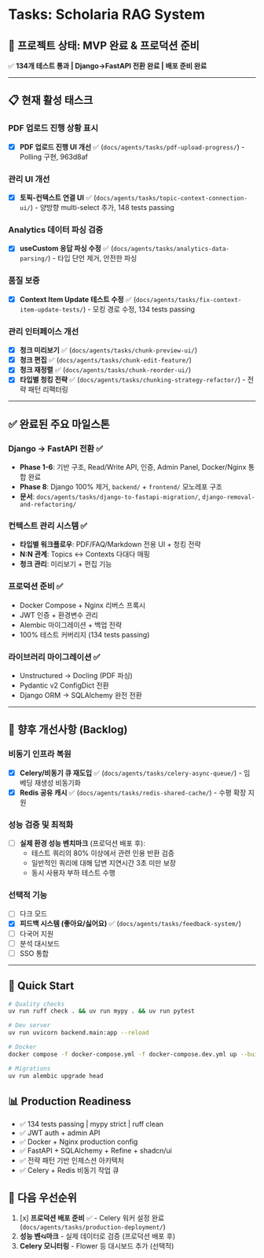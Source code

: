 # Tasks: Scholaria RAG System

## 🎉 프로젝트 상태: MVP 완료 & 프로덕션 준비

✅ **134개 테스트 통과 | Django→FastAPI 전환 완료 | 배포 준비 완료**

---

## 📋 현재 활성 태스크

### PDF 업로드 진행 상황 표시
- [x] **PDF 업로드 진행 UI 개선** ✅ (`docs/agents/tasks/pdf-upload-progress/`) - Polling 구현, 963d8af

### 관리 UI 개선
- [x] **토픽-컨텍스트 연결 UI** ✅ (`docs/agents/tasks/topic-context-connection-ui/`) - 양방향 multi-select 추가, 148 tests passing

### Analytics 데이터 파싱 검증
- [x] **useCustom 응답 파싱 수정** ✅ (`docs/agents/tasks/analytics-data-parsing/`) - 타입 단언 제거, 안전한 파싱

### 품질 보증
- [x] **Context Item Update 테스트 수정** ✅ (`docs/agents/tasks/fix-context-item-update-tests/`) - 모킹 경로 수정, 134 tests passing

### 관리 인터페이스 개선
- [x] **청크 미리보기** ✅ (`docs/agents/tasks/chunk-preview-ui/`)
- [x] **청크 편집** ✅ (`docs/agents/tasks/chunk-edit-feature/`)
- [x] **청크 재정렬** ✅ (`docs/agents/tasks/chunk-reorder-ui/`)
- [x] **타입별 청킹 전략** ✅ (`docs/agents/tasks/chunking-strategy-refactor/`) - 전략 패턴 리팩터링

---

## ✅ 완료된 주요 마일스톤

### Django → FastAPI 전환 ✅
- **Phase 1-6**: 기반 구조, Read/Write API, 인증, Admin Panel, Docker/Nginx 통합 완료
- **Phase 8**: Django 100% 제거, `backend/` + `frontend/` 모노레포 구조
- **문서**: `docs/agents/tasks/django-to-fastapi-migration/`, `django-removal-and-refactoring/`

### 컨텍스트 관리 시스템 ✅
- **타입별 워크플로우**: PDF/FAQ/Markdown 전용 UI + 청킹 전략
- **N:N 관계**: Topics ↔ Contexts 다대다 매핑
- **청크 관리**: 미리보기 + 편집 기능

### 프로덕션 준비 ✅
- Docker Compose + Nginx 리버스 프록시
- JWT 인증 + 환경변수 관리
- Alembic 마이그레이션 + 백업 전략
- 100% 테스트 커버리지 (134 tests passing)

### 라이브러리 마이그레이션 ✅
- Unstructured → Docling (PDF 파싱)
- Pydantic v2 ConfigDict 전환
- Django ORM → SQLAlchemy 완전 전환

---

## 🚀 향후 개선사항 (Backlog)

### 비동기 인프라 복원
- [x] **Celery/비동기 큐 재도입** ✅ (`docs/agents/tasks/celery-async-queue/`) - 임베딩 재생성 비동기화
- [x] **Redis 공유 캐시** ✅ (`docs/agents/tasks/redis-shared-cache/`) - 수평 확장 지원

### 성능 검증 및 최적화
- [ ] **실제 환경 성능 벤치마크** (프로덕션 배포 후):
  - 테스트 쿼리의 80% 이상에서 관련 인용 반환 검증
  - 일반적인 쿼리에 대해 답변 지연시간 3초 미만 보장
  - 동시 사용자 부하 테스트 수행

### 선택적 기능
- [ ] 다크 모드
- [x] **피드백 시스템 (좋아요/싫어요)** ✅ (`docs/agents/tasks/feedback-system/`)
- [ ] 다국어 지원
- [ ] 분석 대시보드
- [ ] SSO 통합

---

## 🎯 Quick Start

```bash
# Quality checks
uv run ruff check . && uv run mypy . && uv run pytest

# Dev server
uv run uvicorn backend.main:app --reload

# Docker
docker compose -f docker-compose.yml -f docker-compose.dev.yml up --build

# Migrations
uv run alembic upgrade head
```

## 📊 Production Readiness
- ✅ 134 tests passing | mypy strict | ruff clean
- ✅ JWT auth + admin API
- ✅ Docker + Nginx production config
- ✅ FastAPI + SQLAlchemy + Refine + shadcn/ui
- ✅ 전략 패턴 기반 인제스션 아키텍처
- ✅ Celery + Redis 비동기 작업 큐

## 🎯 다음 우선순위
1. [x] **프로덕션 배포 준비** ✅ - Celery 워커 설정 완료 (`docs/agents/tasks/production-deployment/`)
2. **성능 벤ચ마크** - 실제 데이터로 검증 (프로덕션 배포 후)
3. **Celery 모니터링** - Flower 등 대시보드 추가 (선택적)
